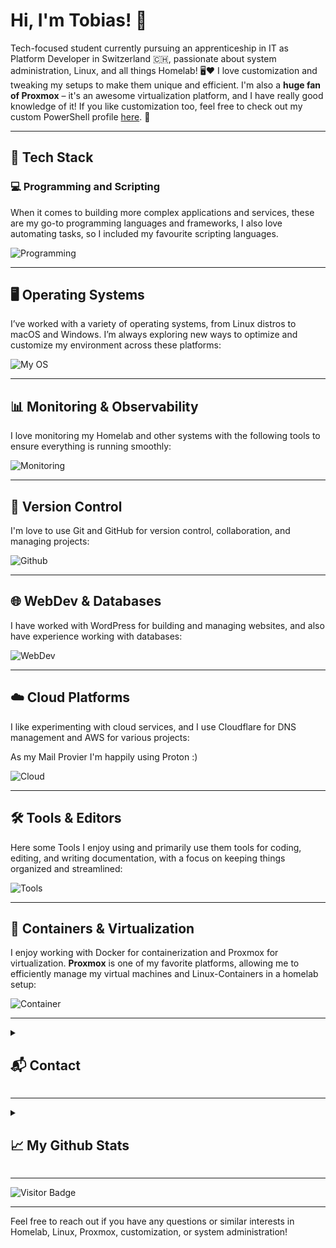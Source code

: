 # Hi, I'm Tobias! 👋

Tech-focused student currently pursuing an apprenticeship in IT as Platform Developer in Switzerland 🇨🇭, passionate about system administration, Linux, and all things Homelab! 🖥️❤️ I love customization and tweaking my setups to make them unique and efficient. I'm also a **huge fan of Proxmox** – it's an awesome virtualization platform, and I have really good knowledge of it! If you like customization too, feel free to check out my custom PowerShell profile [here](https://github.com/CrazyWolf13/unix-pwsh). 🚀

---

## 🔧 Tech Stack

### 💻 Programming and Scripting

When it comes to building more complex applications and services, these are my go-to programming languages and frameworks, I also love automating tasks, so I included my favourite scripting languages.

![Programming](https://go-skill-icons.vercel.app/api/icons?i=bash,powershell,python,fastapi,flask)

---

## 🖥️ Operating Systems

I’ve worked with a variety of operating systems, from Linux distros to macOS and Windows. I’m always exploring new ways to optimize and customize my environment across these platforms:

![My OS](https://go-skill-icons.vercel.app/api/icons?i=windows,linux,debian,ubuntu,arch,bsd,apple,android,raspberrypi,kali)

---

## 📊 Monitoring & Observability

I love monitoring my Homelab and other systems with the following tools to ensure everything is running smoothly:

![Monitoring](https://go-skill-icons.vercel.app/api/icons?i=grafana,prometheus,elasticsearch)

---

## 🔗 Version Control

I'm love to use Git and GitHub for version control, collaboration, and managing projects:

![Github](https://go-skill-icons.vercel.app/api/icons?i=git,github)

---

## 🌐 WebDev & Databases

I have worked with WordPress for building and managing websites, and also have experience working with databases:

![WebDev](https://go-skill-icons.vercel.app/api/icons?i=wordpress,divi,figma,postgres,mysql,sqlite)

---

## ☁️ Cloud Platforms

I like experimenting with cloud services, and I use Cloudflare for DNS management and AWS for various projects:

As my Mail Provier I'm happily using Proton :)

![Cloud](https://go-skill-icons.vercel.app/api/icons?i=cloudflare,aws,proton)

---

## 🛠️ Tools & Editors

Here some Tools I enjoy using and primarily use them tools for coding, editing, and writing documentation, with a focus on keeping things organized and streamlined:

![Tools](https://go-skill-icons.vercel.app/api/icons?i=vscode,markdown,mermaid,obsidian,insomnia,flameshot,firefox,terminal)

---

## 🐳 Containers & Virtualization

I enjoy working with Docker for containerization and Proxmox for virtualization. **Proxmox** is one of my favorite platforms, allowing me to efficiently manage my virtual machines and Linux-Containers in a homelab setup:

![Container](https://go-skill-icons.vercel.app/api/icons?i=docker,lxc,proxmox)

---

<details>
 <summary>

  ## 📬 Contact</summary>
  You can reach me via Matrix: `@crazywolf13:matrix.org`  
  <br>
  Or connect with me on LinkedIn:  
  [![LinkedIn](https://skillicons.dev/icons?i=linkedin)](https://www.linkedin.com/in/tobias-meier-5597b6314/)
</details>

---


<details>
 <summary>

  ## 📈 My Github Stats</summary>
  ![](https://github-readme-stats.vercel.app/api?username=CrazyWolf13&show_icons=true&locale=en&theme=tokyonight)
  ![](http://github-profile-summary-cards.vercel.app/api/cards/profile-details?username=CrazyWolf13&theme=tokyonight)
  ![](http://github-profile-summary-cards.vercel.app/api/cards/most-commit-language?username=CrazyWolf13&theme=tokyonight)

  

</details>

---

![Visitor Badge](https://visitor-badge.laobi.icu/badge?page_id=CrazyWolf13.CrazyWolf13)

---

Feel free to reach out if you have any questions or similar interests in Homelab, Linux, Proxmox, customization, or system administration!
